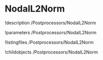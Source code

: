 <!-- MOOSE Documentation Stub: Remove this when content is added. -->

# NodalL2Norm
!description /Postprocessors/NodalL2Norm

!parameters /Postprocessors/NodalL2Norm

!listingfiles /Postprocessors/NodalL2Norm

!childobjects /Postprocessors/NodalL2Norm
